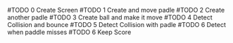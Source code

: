 #TODO 0 Create Screen
#TODO 1 Create and move padle
#TODO 2 Create another padle
#TODO 3 Create ball and make it move
#TODO 4 Detect Collision and bounce
#TODO 5 Detect Collision with padle
#TODO 6 Detect when paddle misses
#TODO 6 Keep Score

